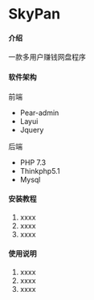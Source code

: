 # SkyPan

#### 介绍
一款多用户赚钱网盘程序

#### 软件架构
前端
* Pear-admin
* Layui
* Jquery

后端
* PHP 7.3
* Thinkphp5.1
* Mysql

#### 安装教程

1.  xxxx
2.  xxxx
3.  xxxx

#### 使用说明

1.  xxxx
2.  xxxx
3.  xxxx

